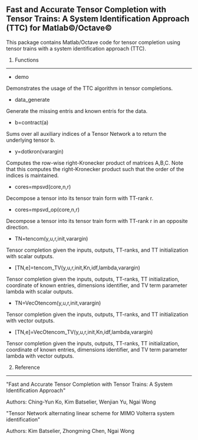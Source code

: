 Fast and Accurate Tensor Completion with Tensor Trains: A System Identification Approach (TTC) for Matlab&copy;/Octave&copy;
--------------------------------------------------------------------------------------------------

This package contains Matlab/Octave code for tensor completion using tensor trains with a system identification approach (TTC).


1. Functions
------------

* demo

Demonstrates the usage of the TTC algorithm in tensor completions. 

* data_generate

Generate the missing entris and known entris for the data.

* b=contract(a)

Sums over all auxiliary indices of a Tensor Network a to return the underlying tensor b.

* y=dotkron(varargin)

Computes the row-wise right-Kronecker product of matrices A,B,C. Note that this computes the right-Kronecker product such that the order of the indices is maintained.

* cores=mpsvd(core,n,r)

Decompose a tensor into its tensor train form with TT-rank r.

* cores=mpsvd_op(core,n,r)

Decompose a tensor into its tensor train form with TT-rank r in an opposite direction.

* TN=tencom(y,u,r,init,varargin)

Tensor completion given the inputs, outputs, TT-ranks, and TT initialization with scalar outputs.

* [TN,e]=tencom_TV(y,u,r,init,Kn,idf,lambda,varargin)

Tensor completion given the inputs, outputs, TT-ranks, TT initialization, coordinate of known entries, dimensions identifier, and TV term parameter lambda with scalar outputs.

* TN=VecOtencom(y,u,r,init,varargin)

Tensor completion given the inputs, outputs, TT-ranks, and TT initialization with vector outputs.

* [TN,e]=VecOtencom_TV(y,u,r,init,Kn,idf,lambda,varargin)

Tensor completion given the inputs, outputs, TT-ranks, TT initialization,  coordinate of known entries, dimensions identifier, and TV term parameter lambda with vector outputs.

2. Reference
------------
"Fast and Accurate Tensor Completion with Tensor Trains: A System Identification Approach"

Authors: Ching-Yun Ko, Kim Batselier, Wenjian Yu, Ngai Wong


"Tensor Network alternating linear scheme for MIMO Volterra system identification"

Authors: Kim Batselier, Zhongming Chen, Ngai Wong
